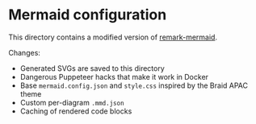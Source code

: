 # Mermaid configuration

This directory contains a modified version of [remark-mermaid].

[remark-mermaid]: https://github.com/temando/remark-mermaid

Changes:

- Generated SVGs are saved to this directory
- Dangerous Puppeteer hacks that make it work in Docker
- Base `mermaid.config.json` and `style.css` inspired by the Braid APAC theme
- Custom per-diagram `.mmd.json`
- Caching of rendered code blocks

